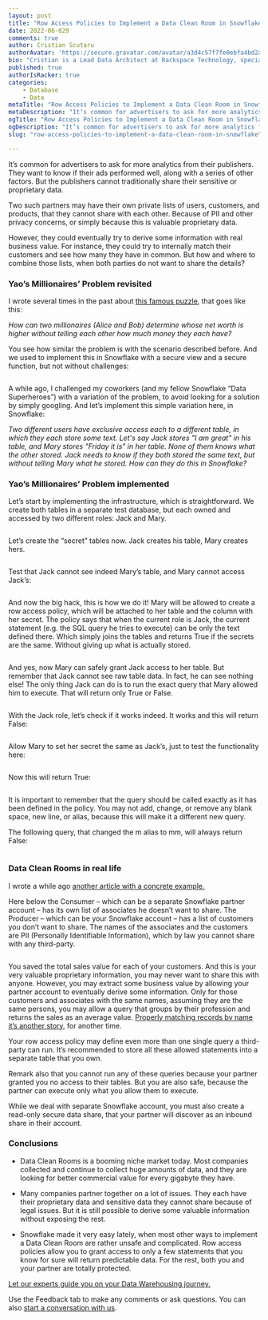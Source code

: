```yaml
---
layout: post
title: "Row Access Policies to Implement a Data Clean Room in Snowflake"
date: 2022-06-029
comments: true
author: Cristian Scutaru 
authorAvatar: 'https://secure.gravatar.com/avatar/a3d4c57f7fe0ebfa4bd2aba864618eaf'
bio: "Cristian is a Lead Data Architect at Rackspace Technology, specializing in Snowflake delivery projects and promoting their Snowflake practice overall. Selected by Snowflake as their only “Data Superhero” in Canada in 2022. Certified Solutions Architect in each of the top three cloud hypescalers: AWS, Azure and GCP, with over a dozen certification exams in total on these platforms. Over 25 certification exams passed in the last two years alone. Instructor on Udemy, with practice tests for certification exams on Cassandra, Neo4j, Redis, or Couchbase, replicated as Kindle or paperback books on Amazon. Over three decades of practical experience in software development, architecture, and project management. Former Microsoft employee, in the SQL Server and Windows groups."
published: true
authorIsRacker: true
categories:
    - Database
    - Data
metaTitle: "Row Access Policies to Implement a Data Clean Room in Snowflake"
metaDescription: "It’s common for advertisers to ask for more analytics from their publishers. They want to know if their ads performed well, along with a series of other factors. But the publishers cannot traditionally share their sensitive or proprietary data."
ogTitle: "Row Access Policies to Implement a Data Clean Room in Snowflake"
ogDescription: "It’s common for advertisers to ask for more analytics from their publishers. They want to know if their ads performed well, along with a series of other factors. But the publishers cannot traditionally share their sensitive or proprietary data."
slug: "row-access-policies-to-implement-a-data-clean-room-in-snowflake"

---
```


It’s common for advertisers to ask for more analytics from their publishers. They want to know if their ads performed well, along with a series of other factors. But the publishers cannot traditionally share their sensitive or proprietary data.

Two such partners may have their own private lists of users, customers, and products, that they cannot share with each other. Because of PII and other privacy concerns, or simply because this is valuable proprietary data. 


<!--more-->

However, they could eventually try to derive some information with real business value. For instance, they could try to internally match their customers and see how many they have in common. But how and where to combine those lists, when both parties do not want to share the details?

### Yao’s Millionaires’ Problem revisited
I wrote several times in the past about [this famous puzzle](https://medium.com/infostrux-solutions/snowflake-data-clean-rooms-the-problem-with-yaos-millionaires-problem-442ac1c22653), that goes like this: 

*How can two millionaires (Alice and Bob) determine whose net worth is higher without telling each other how much money they each have?*



You see how similar the problem is with the scenario described before. And we used to implement this in Snowflake with a secure view and a secure function, but not without challenges: 

<img src=Picture1.png title="" alt="">


A while ago, I challenged my coworkers (and my fellow Snowflake “Data Superheroes”) with a variation of the problem, to avoid looking for a solution by simply googling. And let’s implement this simple variation here, in Snowflake: 

*Two different users have exclusive access each to a different table, in which they each store some text. Let's say Jack stores "I am great" in his table, and Mary stores "Friday it is" in her table. None of them knows what the other stored. Jack needs to know if they both stored the same text, but without telling Mary what he stored. How can they do this in Snowflake?*

### Yao’s Millionaires’ Problem implemented

Let’s start by implementing the infrastructure, which is straightforward. We create both tables in a separate test database, but each owned and accessed by two different roles: Jack and Mary.

<img src=Picture2.png title="" alt="">

Let’s create the “secret” tables now. Jack creates his table, Mary creates hers.

<img src=Picture3.png title="" alt="">

Test that Jack cannot see indeed Mary’s table, and Mary cannot access Jack’s:

<img src=Picture4.png title="" alt="">

And now the big hack, this is how we do it! Mary will be allowed to create a row access policy, which will be attached to her table and the column with her secret. The policy says that when the current role is Jack, the current statement (e.g. the SQL query he tries to execute) can be only the text defined there. Which simply joins the tables and returns True if the secrets are the same. Without giving up what is actually stored.

<img src=Picture5.png title="" alt="">

And yes, now Mary can safely grant Jack access to her table. But remember that Jack cannot see raw table data. In fact, he can see nothing else! The only thing Jack can do is to run the exact query that Mary allowed him to execute. That will return only True or False. 

<img src=Picture6.png title="" alt="">

With the Jack role, let’s check if it works indeed. It works and this will return False:

<img src=Picture7.png title="" alt="">

Allow Mary to set her secret the same as Jack’s, just to test the functionality here: 

<img src=Picture8.png title="" alt="">

Now this will return True:

<img src=Picture9.png title="" alt="">

It is important to remember that the query should be called exactly as it has been defined in the policy. You may not add, change, or remove any blank space, new line, or alias, because this will make it a different new query.

The following query, that changed the m alias to mm, will always return False:

<img src=Picture10.png title="" alt="">

### Data Clean Rooms in real life

I wrote a while ago [another article with a concrete example.](https://medium.com/snowflake/snowflake-data-clean-rooms-with-row-access-policies-4892ea266bab) 

Here below the Consumer – which can be a separate Snowflake partner account – has its own list of associates he doesn’t want to share. The Producer – which can be your Snowflake account – has a list of customers you don’t want to share. The names of the associates and the customers are PII (Personally Identifiable Information), which by law you cannot share with any third-party. 

<img src=Picture11.png title="" alt="">

You saved the total sales value for each of your customers. And this is your very valuable proprietary information, you may never want to share this with anyone. However, you may extract some business value by allowing your partner account to eventually derive some information. Only for those customers and associates with the same names, assuming they are the same persons, you may allow a query that groups by their profession and returns the sales as an average value. [Properly matching records by name it’s another story](https://medium.com/infostrux-solutions/how-to-properly-match-records-in-a-snowflake-data-clean-room-4bdfdcbcb56c), for another time.


Your row access policy may define even more than one single query a third-party can run. It’s recommended to store all these allowed statements into a separate table that you own. 

Remark also that you cannot run any of these queries because your partner granted you no access to their tables. But you are also safe, because the partner can execute only what you allow them to execute.

While we deal with separate Snowflake account, you must also create a read-only secure data share, that your partner will discover as an inbound share in their account.

### Conclusions

-	Data Clean Rooms is a booming niche market today. Most companies collected and continue to collect huge amounts of data, and they are looking for better commercial value for every gigabyte they have.

-	Many companies partner together on a lot of issues. They each have their proprietary data and sensitive data they cannot share because of legal issues. But it is still possible to derive some valuable information without exposing the rest.

-	Snowflake made it very easy lately, when most other ways to implement a Data Clean Room are rather unsafe and complicated. Row access policies allow you to grant access to only a few statements that you know for sure will return predictable data. For the rest, both you and your partner are totally protected.



<a class="cta purple" id="cta" href="https://www.rackspace.com/data/data-warehouses">Let our experts guide you on your Data Warehousing journey.</a>

Use the Feedback tab to make any comments or ask questions. You can also
[start a conversation with us](https://www.rackspace.com/contact).
